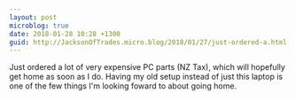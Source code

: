 ```yaml
---
layout: post
microblog: true
date: 2018-01-28 10:28 +1300
guid: http://JacksonOfTrades.micro.blog/2018/01/27/just-ordered-a.html
---
```

Just ordered a lot of very expensive PC parts (NZ Tax), which will hopefully get home as soon as I do. Having my old setup instead of just this laptop is one of the few things I'm looking foward to about going home.
